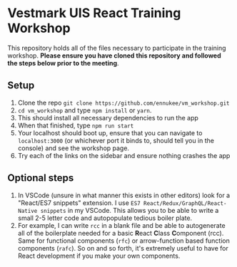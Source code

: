 # Vestmark UIS React Training Workshop

This repository holds all of the files necessary to participate in the training workshop. **Please ensure you have cloned this repository and followed the steps below prior to the meeting**.

## Setup

1. Clone the repo `git clone https://github.com/ennukee/vm_workshop.git`
2. `cd vm_workshop` and type `npm install` or `yarn`.
3. This should install all necessary dependencies to run the app
4. When that finished, type `npm run start`
5. Your localhost should boot up, ensure that you can navigate to `localhost:3000` (or whichever port it binds to, should tell you in the console) and see the workshop page.
6. Try each of the links on the sidebar and ensure nothing crashes the app

## Optional steps

1. In VSCode (unsure in what manner this exists in other editors) look for a "React/ES7 snippets" extension. I use `ES7 React/Redux/GraphQL/React-Native snippets` in my VSCode. This allows you to be able to write a small 2-5 letter code and autopopulate tedious boiler plate.
2. For example, I can write `rcc` in a blank file and be able to autogenerate all of the boilerplate needed for a basic **R**eact **C**lass **C**omponent (rcc). Same for functional components (`rfc`) or arrow-function based function components (`rafc`). So on and so forth, it's extremely useful to have for React development if you make your own components.

